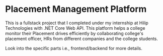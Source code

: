 # Placement Management Platform
This is a fullstack project that I completed under my internship at Hilip Technologies with .NET Core Web API. This platform helps a college monitor their Placement drives efficiently by collaborating college's placement officer, HRs from different companies and the college students.

Look into the specific parts  i.e., frontend/backend for more details.
